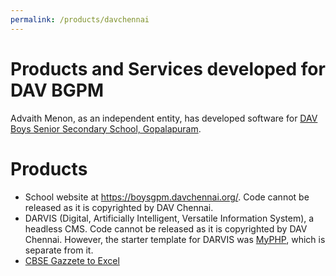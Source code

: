 ```yaml
---
permalink: /products/davchennai
---
```


# Products and Services developed for DAV BGPM
Advaith Menon, as an independent entity, has developed software for [DAV Boys Senior Secondary School, Gopalapuram](https://boysgpm.davchennai.org/).

# Products
* School website at https://boysgpm.davchennai.org/. Code cannot be released as it is copyrighted by DAV Chennai.
* DARVIS (Digital, Artificially Intelligent, Versatile Information System), a headless CMS. Code cannot be released as it is copyrighted by DAV Chennai. However, the starter template for DARVIS was [MyPHP](/products/davchennai/myphp), which is separate from it.
* [CBSE Gazzete to Excel](/products/davchennai/cbsegazzete)
